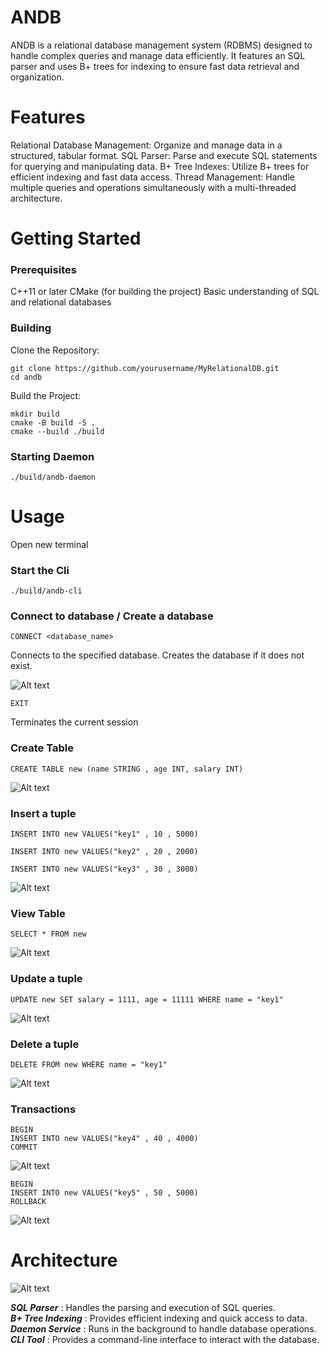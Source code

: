 # ANDB
ANDB is a relational database management system (RDBMS) designed to handle complex queries and manage data efficiently. It features an SQL parser and uses B+ trees for indexing to ensure fast data retrieval and organization.

# Features
Relational Database Management: Organize and manage data in a structured, tabular format.
SQL Parser: Parse and execute SQL statements for querying and manipulating data.
B+ Tree Indexes: Utilize B+ trees for efficient indexing and fast data access.
Thread Management: Handle multiple queries and operations simultaneously with a multi-threaded architecture.

# Getting Started
### Prerequisites
C++11 or later
CMake (for building the project)
Basic understanding of SQL and relational databases
### Building
Clone the Repository:

```
git clone https://github.com/yourusername/MyRelationalDB.git
cd andb
```
Build the Project:

```
mkdir build
cmake -B build -S .
cmake --build ./build
```
### Starting Daemon
```
./build/andb-daemon
```




# Usage
Open new terminal </br>
### Start the Cli
```
./build/andb-cli
```
### Connect to database / Create a database

```CONNECT <database_name>```

Connects to the specified database. Creates the database if it does not exist.

![Alt text](readme-assets/image.png)

```EXIT```

Terminates the current session 

### Create Table 

```
CREATE TABLE new (name STRING , age INT, salary INT)
```
![Alt text](readme-assets/image-1.png)

### Insert a tuple

```
INSERT INTO new VALUES("key1" , 10 , 5000)
```
```
INSERT INTO new VALUES("key2" , 20 , 2000)
```
```
INSERT INTO new VALUES("key3" , 30 , 3000)

```
![Alt text](readme-assets/image-2.png)

### View Table


```
SELECT * FROM new
```
![Alt text](readme-assets/image-3.png)



### Update a tuple

```
UPDATE new SET salary = 1111, age = 11111 WHERE name = "key1"
```
![Alt text](readme-assets/image-4.png)

### Delete a tuple

```
DELETE FROM new WHERE name = "key1"
```
![Alt text](readme-assets/image-5.png)

### Transactions
```
BEGIN
INSERT INTO new VALUES("key4" , 40 , 4000)
COMMIT
```
![Alt text](readme-assets/image-6.png)

```
BEGIN
INSERT INTO new VALUES("key5" , 50 , 5000)
ROLLBACK
```
![Alt text](readme-assets/image-7.png)






# Architecture
![Alt text](readme-assets/image-8.png)

***SQL Parser*** : Handles the parsing and execution of SQL queries.</br>
***B+ Tree Indexing*** : Provides efficient indexing and quick access to data.</br>
***Daemon Service*** : Runs in the background to handle database operations.</br>
***CLI Tool*** : Provides a command-line interface to interact with the database.</br>